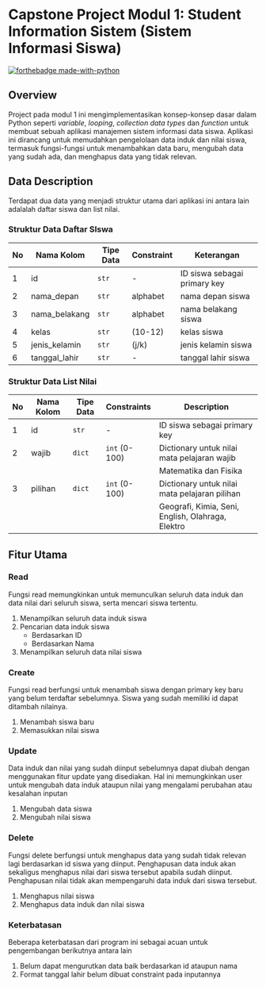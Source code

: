 # Capstone Project Modul 1: Student Information Sistem (Sistem Informasi Siswa)
[![forthebadge made-with-python](http://ForTheBadge.com/images/badges/made-with-python.svg)](https://www.python.org/)
## Overview
Project pada modul 1 ini mengimplementasikan konsep-konsep dasar dalam Python seperti *variable*, *looping*, *collection data types* dan *function* untuk membuat sebuah aplikasi manajemen sistem informasi data siswa. Aplikasi ini dirancang untuk memudahkan pengelolaan data induk dan nilai siswa, termasuk fungsi-fungsi untuk menambahkan data baru, mengubah data yang sudah ada, dan menghapus data yang tidak relevan.

## Data Description
Terdapat dua data yang menjadi struktur utama dari aplikasi ini antara lain adalalah daftar siswa dan list nilai.
### Struktur Data Daftar SIswa
|No|Nama Kolom|Tipe Data|Constraint|Keterangan|
| ------ | ------ | ------ | ------ | ------ |
|1|id|`str`|-|ID siswa sebagai primary key|
|2|nama_depan|`str`|alphabet| nama depan siswa|
|3|nama_belakang|`str`|alphabet| nama belakang siswa|
|4|kelas|`str`|(10-12)| kelas siswa|
|5|jenis_kelamin|`str`|(j/k)|jenis kelamin siswa|
|6|tanggal_lahir|`str`| -| tanggal lahir siswa|

### Struktur Data List Nilai
| No | Nama Kolom | Tipe Data | Constraints | Description |
|----|-------|------|-------------|-------------|
| 1  | id    | `str`| -           | ID siswa sebagai primary key |
| 2  | wajib | `dict` | `int` (0-100)       | Dictionary untuk nilai mata pelajaran wajib |
|    |       |       |            |   Matematika dan Fisika|
| 3  | pilihan | `dict` | `int` (0-100)     | Dictionary untuk nilai mata pelajaran pilihan |
|    |       |       |            |   Geografi, Kimia, Seni, English, Olahraga, Elektro|

## Fitur Utama
### Read
Fungsi read memungkinkan untuk memunculkan seluruh data induk dan data nilai dari seluruh siswa, serta mencari siswa tertentu.
1. Menampilkan seluruh data induk siswa
2. Pencarian data induk siswa
    + Berdasarkan ID
    + Berdasarkan Nama
3. Menampilkan seluruh data nilai siswa

### Create
Fungsi read berfungsi untuk menambah siswa dengan primary key baru yang belum terdaftar sebelumnya. Siswa yang sudah memiliki id dapat ditambah nilainya.
1. Menambah siswa baru
2. Memasukkan nilai siswa

### Update
Data induk dan nilai yang sudah diinput sebelumnya dapat diubah dengan menggunakan fitur update yang disediakan. Hal ini memungkinkan user untuk mengubah data induk ataupun nilai yang mengalami perubahan atau kesalahan inputan
1. Mengubah data siswa
2. Mengubah nilai siswa

### Delete
Fungsi delete berfungsi untuk menghapus data yang sudah tidak relevan lagi berdasarkan id siswa yang diinput. Penghapusan data induk akan sekaligus menghapus nilai dari siswa tersebut apabila sudah diinput. Penghapusan nilai tidak akan mempengaruhi data induk dari siswa tersebut.
1. Menghapus nilai siswa
2. Menghapus data induk dan nilai siswa

### Keterbatasan
Beberapa keterbatasan dari program ini sebagai acuan untuk pengembangan berikutnya antara lain
1. Belum dapat mengurutkan data baik berdasarkan id ataupun nama
2. Format tanggal lahir belum dibuat constraint pada inputannya
